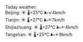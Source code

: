 Today weather:  
Beijing: ☀️   🌡️+25°C 🌬️↙4km/h  
Tianjin: ☀️   🌡️+27°C 🌬️↖7km/h  
Shijiazhuang: ☀️   🌡️+27°C 🌬️←4km/h  
Tangshan: ☀️   🌡️+25°C 🌬️←9km/h  
